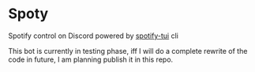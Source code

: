 # Spoty
Spotify control on Discord powered by [spotify-tui](https://github.com/Rigellute/spotify-tui) cli

This bot is currently in testing phase, iff I will do a complete rewrite of the code in future, I am planning publish it in this repo.
